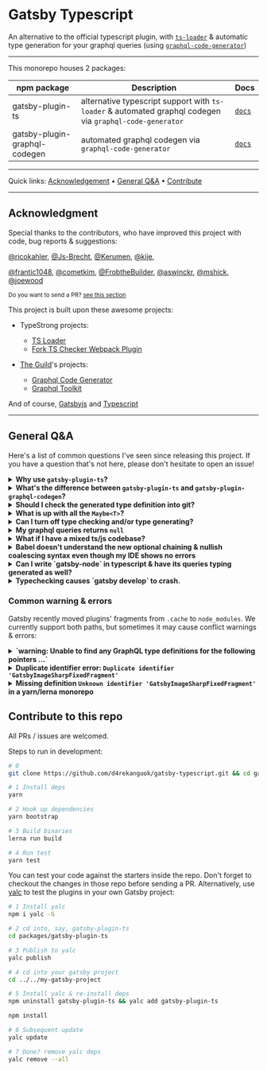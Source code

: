 # Gatsby Typescript

An alternative to the official typescript plugin, with [`ts-loader`](https://github.com/TypeStrong/ts-loader) & automatic type generation for your graphql queries (using [`graphql-code-generator`](https://github.com/dotansimha/graphql-code-generator))

---

This monorepo houses 2 packages:

| npm package | Description | Docs |
|---|---|---|
| gatsby-plugin-ts | alternative typescript support with `ts-loader` & automated graphql codegen via `graphql-code-generator` | [`docs`](./packages/gatsby-plugin-ts/readme.md)
| gatsby-plugin-graphql-codegen | automated graphql codegen via `graphql-code-generator` | [`docs`](./packages/gatsby-plugin-graphql-codegen/readme.md)

---

Quick links: [Acknowledgement](https://github.com/d4rekanguok/gatsby-typescript#acknowledgment) • [General Q&A](https://github.com/d4rekanguok/gatsby-typescript#general-qa) • [Contribute](https://github.com/d4rekanguok/gatsby-typescript#contribute-to-this-repo)

---

## Acknowledgment

Special thanks to the contributors, who have improved this project with code, bug reports & suggestions:

[@ricokahler](https://github.com/ricokahler), 
[@Js-Brecht](https://github.com/Js-Brecht), 
[@Kerumen](https://github.com/Kerumen), 
[@kije](https://github.com/kije), 

[@frantic1048](https://github.com/frantic1048), 
[@cometkim](https://github.com/cometkim), 
[@FrobtheBuilder](https://github.com/FrobtheBuilder), 
[@aswinckr](https://github.com/aswinckr), 
[@mshick](https://github.com/mshick), 
[@joewood](https://github.com/joewood)

<small>

Do you want to send a PR? [see this section](https://github.com/d4rekanguok/gatsby-typescript#contribute-to-this-repo)

</small>

This project is built upon these awesome projects:

- TypeStrong projects: 
  - [TS Loader](https://github.com/TypeStrong/ts-loader)
  - [Fork TS Checker Webpack Plugin](https://github.com/TypeStrong/fork-ts-checker-webpack-plugin)

- [The Guild](https://the-guild.dev/)'s projects:
  - [Graphql Code Generator](https://github.com/dotansimha/graphql-code-generator)
  - [Graphql Toolkit](https://github.com/ardatan/graphql-toolkit)

And of course, [Gatsbyjs](https://github.com/gatsbyjs/gatsby) and [Typescript](https://github.com/microsoft/typescript)

---

## General Q&A

Here's a list of common questions I've seen since releasing this project. If you have a question that's not here, please don't hesitate to open an issue!

<details>
  <summary><strong>
  Why use <code>gatsby-plugin-ts</code>?
  </strong></summary>

  Gatsby use `babel-preset-typescript` which strips type information out of your code without doing typecheck. `gatsby-plugin-ts` use `ts-loader`, so you don't have to (1) worry about the [caveats](https://babeljs.io/docs/en/babel-plugin-transform-typescript#caveats) of `babel-preset-typescript` or (2) use an IDE / code editor that can typecheck for you.

  It also generate typings for your graphql queries, make it easier to strengthen your code.

  If you're already using something like VSCode and/or don't want to do typecheck in production, you can toggle off the typecheck option.
</details>

<details>
  <summary><strong>
  What's the difference between <code>gatsby-plugin-ts</code> and <code>gatsby-plugin-graphql-codegen</code>?
  </strong></summary>

  Originally belong to the same plugin, the codegen portion was extracted to `gatsby-plugin-graphql-codegen` so it can be used with the official typescript plugin. If you are already using `gatsby-plugin-ts`, you don't need `gatsby-plugin-graphql-codegen`.
</details>

<details>
  <summary><strong>
  Should I check the generated type definition into git?
  </strong></summary>

  It's up to your preference.
</details>

<details>
  <summary><strong>
  What is up with all the <code>Maybe&lt;T&gt;</code>?
  </strong></summary>

  It's due to Gatsby internal. There's an effort to [make typing more strict here](https://github.com/gatsbyjs/gatsby/issues/20069).

  You also may find the new optional chaining & nullish coalescing operator in typescript 3.7 helpful to deal with this.
</details>

<details>
  <summary><strong>
  Can I turn off type checking and/or type generating?
  </strong></summary>

  Yes! You can also use node env to determine whether to enable these features.

  ```js
  // gatsby-config.js
  {
    resolve: `gatsby-plugin-ts`,
    options: {
      codegen: false,
      typeCheck: process.env.NODE_ENV === 'development',
    }
  },
  ```



</details>

<details>
  <summary><strong>
  My graphql queries returns <code>null</code>
  </strong></summary>

  Gatsby extract graphql queries statically and it only understand queries inside template literal. It's possible that tsc is transpiling your template literal to string concat quivalent. Check your `tsconfig.json` & make sure you have a setting similar to this:

  ```js
  "compilerOptions": {
    "target": "ES2018",    /* or at least ES2015 */
    "module": "ESNext",    /* or at least ES2015 */
    "lib": ["dom"],             /* <-- required! */
    "jsx": "preserve",          /* <-- required! */
    "moduleResolution": "node", /* <-- required! */
    /* other options... */
  }
  ```

</details>

<details>
  <summary><strong>
  What if I have a mixed ts/js codebase?
  </strong></summary>

  You'd have to update your `tsconfig` with the below options:

  ```json
    "allowJS": true,
    "outDir": "./build"
  ```

  The `outDir` option won't be used by ts-loader, but you may need it to satisfy vscode.

</details>

<details>
  <summary><strong>
  Babel doesn't understand the new optional chaining & nullish coalescing syntax even though my IDE shows no errors
  </strong></summary>

  If you are using `gatsby-plugin-ts`, before you go off and install a bunch of babel plugins like a lot of tutorials suggest, check if your compilation `target` in `tsconfig.json` is too high (`ESNext` or `ES2019`).
  
  With these targets, tsc will leave the new syntax as-is, which babel might not understand. Downgrade them to `ES2018` should fix the issue; also make sure _your_ IDE's typescript version is the same as the one listed in your `package.json` dependency.

</details>

<details>
  <summary><strong>
  Can I write `gatsby-node` in typescript & have its queries typing generated as well?
  </strong></summary>

  Yes, but it's not easy at the moment. We're working on it; stay tuned!

</details>

<details>
  <summary><strong>
  Typechecking causes `gatsby develop` to crash.
  </strong></summary>

  We're trying to pin down why this happens, please share your experience in [#36](https://github.com/d4rekanguok/gatsby-typescript/issues/36)

</details>

### Common warning & errors
Gatsby recently moved plugins' fragments from `.cache` to `node_modules`. We currently support both paths, but sometimes it may cause conflict warnings & errors:

<details>
  <summary><strong>
  `warning: Unable to find any GraphQL type definitions for the following pointers ...`
  </strong></summary>
  
  If you are annoyed by this warning, set the `documentPaths` options as below:

  ```js
  // gatsby-config.js
  {
    resolve: 'gatsby-plugin-graphql-codegen',
    options: {
      documentPaths: [
        './src/**/*.{ts,tsx}',
        './node_modules/gatsby-*/**/*.js',
      ],
    }
  },
  ```

  ~~We will remove the `.cache/fragments` path and bump gatsby peer dependency version in a later release.~~

  **Update**: Since 2.4.0, we've removed `.cache/fragments` & bump up gatsby peer dep.
  
</details>

<details>
  <summary><strong>
  Duplicate identifier error: <code>Duplicate identifier 'GatsbyImageSharpFixedFragment'</code>
  </strong></summary>

  If you see this error please run a `gatsby clean` to remove fragments in `.cache`, or set the `documentPaths` options as below:

  ```js
  // gatsby-config.js
  {
    resolve: 'gatsby-plugin-graphql-codegen',
    options: {
      documentPaths: [
        './src/**/*.{ts,tsx}',
        './node_modules/gatsby-*/**/*.js',
      ],
    }
  },
  ```
</details>

<details>
  <summary><strong>
  Missing definition <code>Unknown identifier 'GatsbyImageSharpFixedFragment'</code> in a yarn/lerna monorepo
  </strong></summary>

  Are you using a monorepo? It's possible that the missing fragment's plugin is 'hoisted' (moved to workspace root's `node_modules`). A simple fix is use a `nohoist` config, supported by both lerna & yarn. Here's an example with yarn workspace, where `gatsby-transformer-sharp` is always installed in its project's `node_modules`.

  in your root's `package.json`
  ```json
  "workspaces": {
    "packages": ["packages/*"],
    "nohoist": [
      "**/gatsby-transformer-sharp",
    ]
  }
  ```

</details>

## Contribute to this repo

All PRs / issues are welcomed.

Steps to run in development:

```bash
# 0
git clone https://github.com/d4rekanguok/gatsby-typescript.git && cd gatsby-typescript

# 1 Install deps
yarn

# 2 Hook up dependencies
yarn bootstrap

# 3 Build binaries
lerna run build

# 4 Run test
yarn test
```

You can test your code against the starters inside the repo. Don't forget to checkout the changes in those repo before sending a PR. Alternatively, use [yalc](https://github.com/whitecolor/yalc) to test the plugins in your own Gatsby project:

```bash
# 1 Install yalc
npm i yalc -G

# 2 cd into, say, gatsby-plugin-ts
cd packages/gatsby-plugin-ts

# 3 Publish to yalc
yalc publish

# 4 cd into your gatsby project
cd ../../my-gatsby-project

# 5 Install yalc & re-install deps
npm uninstall gatsby-plugin-ts && yalc add gatsby-plugin-ts

npm install

# 6 Subsequent update
yalc update

# 7 Done? remove yalc deps
yalc remove --all
```